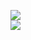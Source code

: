 [![](https://img.shields.io/badge/Made%20With-Github%20Spray-lightgrey.svg?style=for-the-badge&logo=github)](https://github.com/Annihil/github-spray#17308)  
[![](https://i.imgur.com/2DrTn0Z.gif)](https://github.com/Annihil/github-spray)